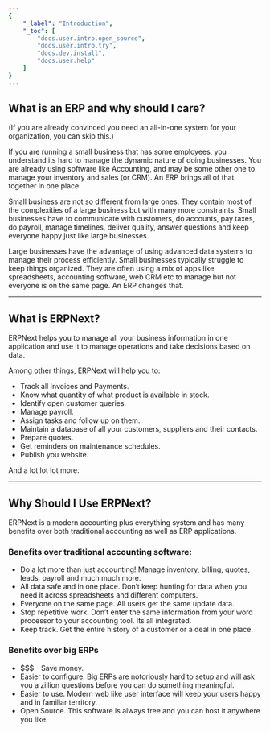 ```yaml
---
{
	"_label": "Introduction",
	"_toc": [
		"docs.user.intro.open_source",
		"docs.user.intro.try",
		"docs.dev.install",
		"docs.user.help"
	]
}
---
```

## What is an ERP and why should I care?

(If you are already convinced you need an all-in-one system for your organization, you can skip this.)

If you are running a small business that has some employees, you understand its hard to manage the dynamic nature of doing businesses. You are already using software like Accounting, and may be some other one to manage your inventory and sales (or CRM). An ERP brings all of that together in one place.

Small business are not so different from large ones. They contain most of the complexities of a large business but with many more constraints. Small businesses have to communicate with customers, do accounts, pay taxes, do payroll, manage timelines, deliver quality, answer questions and keep everyone happy just like large businesses.

Large businesses have the advantage of using advanced data systems to manage their process efficiently. Small businesses typically struggle to keep things organized. They are often using a mix of apps like spreadsheets, accounting software, web CRM etc to manage but not everyone is on the same page. An ERP changes that.

---

## What is ERPNext?

ERPNext helps you to manage all your business information in one application and use it to manage operations and take decisions based on data.

Among other things, ERPNext will help you to:

- Track all Invoices and Payments.
- Know what quantity of what product is available in stock.
- Identify open customer queries.
- Manage payroll.
- Assign tasks and follow up on them.
- Maintain a database of all your customers, suppliers and their contacts.
- Prepare quotes.
- Get reminders on maintenance schedules.
- Publish you website.

And a lot lot lot more.

---

## Why Should I Use ERPNext?

ERPNext is a modern accounting plus everything system and has many benefits over both traditional accounting as well as ERP applications.

### Benefits over traditional accounting software:

- Do a lot more than just accounting! Manage inventory, billing, quotes, leads, payroll and much much more.
- All data safe and in one place. Don’t keep hunting for data when you need it across spreadsheets and different computers.
- Everyone on the same page. All users get the same update data.
- Stop repetitive work. Don’t enter the same information from your word processor to your accounting tool. Its all integrated.
- Keep track. Get the entire history of a customer or a deal in one place.

### Benefits over big ERPs

- $$$ - Save money.
- Easier to configure. Big ERPs are notoriously hard to setup and will ask you a zillion questions before you can do something meaningful.
- Easier to use. Modern web like user interface will keep your users happy and in familiar territory.
- Open Source. This software is always free and you can host it anywhere you like.